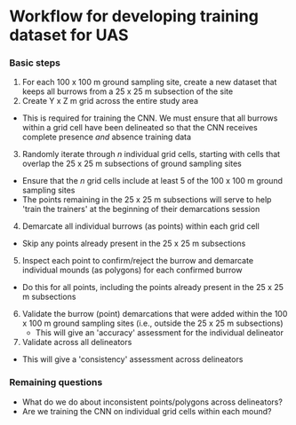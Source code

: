 # Workflow for developing training dataset for UAS

### Basic steps
1. For each 100 x 100 m ground sampling site, create a new dataset that keeps all burrows from a 25 x 25 m subsection of the site
2. Create Y x Z m grid across the entire study area
  * This is required for training the CNN. We must ensure that all burrows within a grid cell have been delineated so that the CNN receives complete presence *and* absence training data
3. Randomly iterate through *n* individual grid cells, starting with cells that overlap the 25 x 25 m subsections of ground sampling sites
  * Ensure that the *n* grid cells include at least 5 of the 100 x 100 m ground sampling sites
  * The points remaining in the 25 x 25 m subsections will serve to help 'train the trainers' at the beginning of their demarcations session
4. Demarcate all individual burrows (as points) within each grid cell
  * Skip any points already present in the 25 x 25 m subsections
5. Inspect each point to confirm/reject the burrow and demarcate individual mounds (as polygons) for each confirmed burrow
  * Do this for all points, including the points already present in the 25 x 25 m subsections
6. Validate the burrow (point) demarcations that were added within the 100 x 100 m ground sampling sites (i.e., outside the 25 x 25 m subsections)
    * This will give an 'accuracy' assessment for the individual delineator
7. Validate across all delineators
  * This will give a 'consistency' assessment across delineators

### Remaining questions
* What do we do about inconsistent points/polygons across delineators?
* Are we training the CNN on individual grid cells within each mound?
